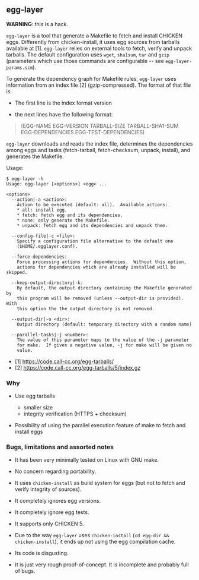 ## egg-layer

**WARNING**: this is a hack.

`egg-layer` is a tool that generate a Makefile to fetch and install
CHICKEN eggs.  Differently from chicken-install, it uses egg sources
from tarballs available at [1].  `egg-layer` relies on external tools
to fetch, verify and unpack tarballs.  The default configuration uses
`wget`, `sha1sum`, `tar` and `gzip` (parameters which use those
commands are configurable -- see `egg-layer-params.scm`).

To generate the dependency graph for Makefile rules, `egg-layer` uses
information from an index file [2] (gzip-compressed).  The format of
that file is:

* The first line is the index format version

* the next lines have the following format:

> (EGG-NAME EGG-VERSION TARBALL-SIZE TARBALL-SHA1-SUM EGG-DEPENDENCIES EGG-TEST-DEPENDENCIES)

`egg-layer` downloads and reads the index file, determines the
dependencies among eggs and tasks (fetch-tarball, fetch-checksum,
unpack, install), and generates the Makefile.

Usage:

```
$ egg-layer -h
Usage: egg-layer [<options>] <egg> ...

<options>
  --action|-a <action>:
    Action to be executed (default: all).  Available actions:
    * all: install egg.
    * fetch: fetch egg and its dependencies.
    * none: only generate the Makefile.
    * unpack: fetch egg and its dependencies and unpack them.

  --config-file|-c <file>:
    Specify a configuration file alternative to the default one
    ($HOME/.egglayer.conf).

  --force-dependencies:
    Force processing actions for dependencies.  Without this option,
    actions for dependencies which are already installed will be skipped.

  --keep-output-directory|-k:
    By default, the output directory containing the Makefile generated by
    this program will be removed (unless --output-dir is provided).  With
    this option the the output directory is not removed.

  --output-dir|-o <dir>:
    Output directory (default: temporary directory with a random name)

  --parallel-tasks|-j <number>:
    The value of this parameter maps to the value of the -j parameter
    for make.  If given a negative value, -j for make will be given no
    value.
```

* [1] https://code.call-cc.org/egg-tarballs/
* [2] https://code.call-cc.org/egg-tarballs/5/index.gz


### Why

* Use egg tarballs
  * smaller size
  * integrity verification (HTTPS + checksum)

* Possibility of using the parallel execution feature of make to fetch
  and install eggs


### Bugs, limitations and assorted notes

* It has been very minimally tested on Linux with GNU make.

* No concern regarding portability.

* It uses `chicken-install` as build system for eggs (but not to fetch
  and verify integrity of sources).

* It completely ignores egg versions.

* It completely ignore egg tests.

* It supports only CHICKEN 5.

* Due to the way `egg-layer` uses `chicken-install`
  (`cd egg-dir && chicken-install`), it ends up not using the
  egg compilation cache.

* Its code is disgusting.

* It is just very rough proof-of-concept.  It is incomplete and
  probably full of bugs.
